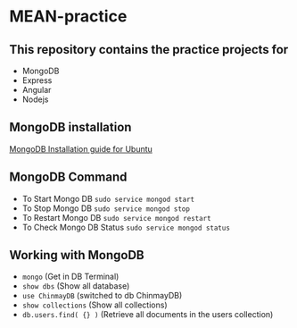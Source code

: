 
# MEAN-practice

## This repository contains the practice projects for

* MongoDB
* Express
* Angular
* Nodejs

## MongoDB installation

<a href="https://github.com/CHINMAYVIVEK/literate-guide/blob/mean-stack/mongodb" target="_blank">MongoDB Installation guide for Ubuntu</a>

## MongoDB Command
* To Start Mongo DB `sudo service mongod start`
* To Stop Mongo DB `sudo service mongod stop`
* To Restart Mongo DB `sudo service mongod restart`
* To Check Mongo DB Status `sudo service mongod status`

## Working with MongoDB
* `mongo` (Get in DB Terminal)
* `show dbs` (Show all database)
* `use ChinmayDB` (switched to db ChinmayDB)
* `show collections` (Show all collections)
* `db.users.find( {} )` (Retrieve all documents in the users collection)